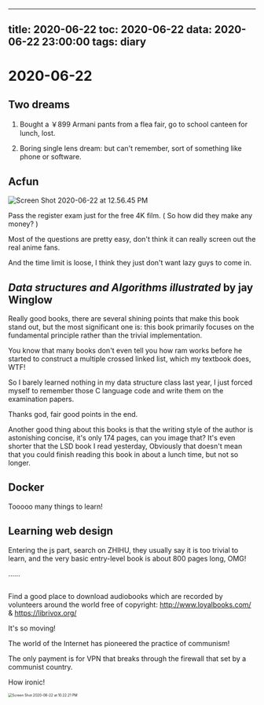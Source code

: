 
---
title: 2020-06-22
toc: 2020-06-22
data: 2020-06-22 23:00:00
tags: diary
---


# 2020-06-22

## Two dreams

1. Bought a ￥899 Armani pants from  a flea fair, go to school canteen for lunch, lost.

2. Boring single lens dream: but can't remember, sort of something like phone or software.



## Acfun

![Screen Shot 2020-06-22 at 12.56.45 PM](https://tva1.sinaimg.cn/large/007S8ZIlgy1gg0z89r5u8j3088020q3d.jpg)

Pass the register exam just for the free 4K film. ( So how did they make any money? )

Most of the questions are pretty easy, don't think it can really screen out the real anime fans.

And the time limit is loose, I think they just don't want lazy guys to come in.



## *Data structures and Algorithms illustrated* by jay Winglow

Really good books, there are several shining points that make this book stand out, but the most significant one is: this book primarily focuses on the fundamental principle rather than the trivial implementation.

You know that many books don't even tell you how ram works before he started to construct a multiple crossed linked list, which my textbook does, WTF!

So I barely learned nothing in my data structure class last year, I just forced myself to remember those C language code and write them on the examination papers. 

Thanks god, fair good points in the end.

Another good thing about this books is that the writing style of the author is astonishing concise, it's only 174 pages, can you image that? It's even shorter that the LSD book I read yesterday, Obviously that doesn't mean that you could finish reading this book in about a lunch time, but not so longer.

## Docker

Tooooo many things to learn!

## Learning web design

Entering the js part, search on ZHIHU, they usually say it is too trivial to learn, and the very basic entry-level book is about 800 pages long, OMG!

……



##  

Find a good place to download audiobooks which are recorded by volunteers around the world free of copyright: http://www.loyalbooks.com/ & https://librivox.org/

It's so moving!

The world of the Internet has pioneered the practice of communism! 

The only payment is for VPN that breaks through the firewall that set by a communist country.

How ironic!



<img src="https://tva1.sinaimg.cn/large/007S8ZIlgy1gg1fl2l631j30e007ydmw.jpg" alt="Screen Shot 2020-06-22 at 10.22.21 PM" style="zoom: 50%;" />

